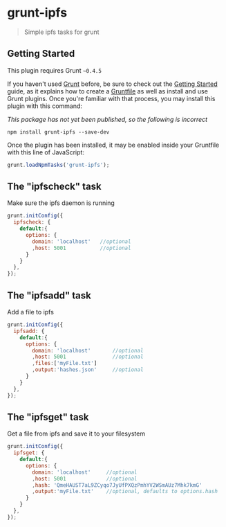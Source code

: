 # grunt-ipfs

> Simple ipfs tasks for grunt

## Getting Started
This plugin requires Grunt `~0.4.5`

If you haven't used [Grunt](http://gruntjs.com/) before, be sure to check out the [Getting Started](http://gruntjs.com/getting-started) guide, as it explains how to create a [Gruntfile](http://gruntjs.com/sample-gruntfile) as well as install and use Grunt plugins. Once you're familiar with that process, you may install this plugin with this command:

*This package has not yet been published, so the following is incorrect*

```shell
npm install grunt-ipfs --save-dev 
```

Once the plugin has been installed, it may be enabled inside your Gruntfile with this line of JavaScript:

```js
grunt.loadNpmTasks('grunt-ipfs');
```

## The "ipfscheck" task

Make sure the ipfs daemon is running

```js
grunt.initConfig({
  ipfscheck: {
    default:{
      options: {
        domain: 'localhost'   //optional
        ,host: 5001           //optional
      }
    }
  },
});
```

## The "ipfsadd" task

Add a file to ipfs

```js
grunt.initConfig({
  ipfsadd: {
    default:{
      options: {
        domain: 'localhost'       //optional
        ,host: 5001               //optional
        ,files:['myFile.txt']
        ,output:'hashes.json'     //optional
      }
    }
  },
});
```

## The "ipfsget" task

Get a file from ipfs and save it to your filesystem

```js
grunt.initConfig({
  ipfsget: {
    default:{
      options: {
        domain: 'localhost'     //optional
        ,host: 5001             //optional
        ,hash: 'QmeHAUST7aL9ZCyqo7JyUfPXQzPmhYV2WSmAUz7Mhk7kmG'
        ,output:'myFile.txt'    //optional, defaults to options.hash
      }
    }
  },
});
```
